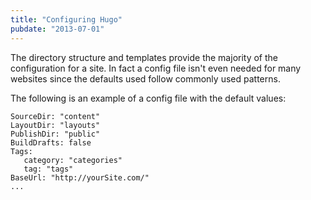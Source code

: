 ```yaml
---
title: "Configuring Hugo"
pubdate: "2013-07-01"
---
```


The directory structure and templates provide the majority of the
configuration for a site. In fact a config file isn't even needed for many websites
since the defaults used follow commonly used patterns.

The following is an example of a config file with the default values: 

    SourceDir: "content"
    LayoutDir: "layouts"
    PublishDir: "public"
    BuildDrafts: false
    Tags:
       category: "categories"
       tag: "tags"
    BaseUrl: "http://yourSite.com/"
    ...

